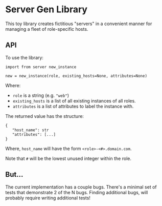# Server Gen Library

This toy library creates fictitious "servers" in a convenient manner for managing a fleet of role-specific hosts.

## API

To use the library:
```
import from server new_instance

new = new_instance(role, existing_hosts=None, attributes=None)
```

Where:
 - `role` is a string (e.g. `"web"`)
 - `existing_hosts` is a list of all existing instances of all roles.
 - `attributes` is a list of attributes to label the instance with.

 The returned value has the structure:
 ```
{
    "host_name": str
    "attributes": [...]
}
 ```

 Where, `host_name` will have the form `<role>-<#>.domain.com`.

 Note that `#` will be the lowest unused integer within the role.

## But...
The current implementation has a couple bugs. There's a minimal set of tests that demonstrate 2 of the N bugs. Finding additional bugs, will probably require writing additional tests!